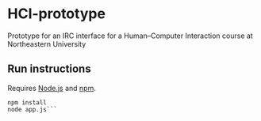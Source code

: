 # HCI-prototype
Prototype for an IRC interface for a Human–Computer Interaction course at Northeastern University

## Run instructions
Requires [Node.js](https://nodejs.org/) and [npm](https://www.npmjs.com/).
```git clone https://github.com/molly/HCI-prototype.git && cd HCI-prototype
npm install
node app.js```